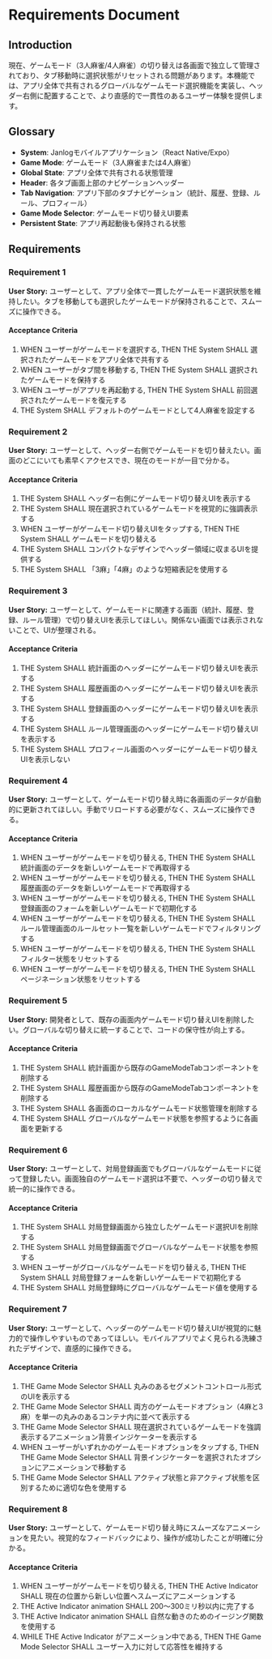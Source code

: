 # Requirements Document

## Introduction

現在、ゲームモード（3人麻雀/4人麻雀）の切り替えは各画面で独立して管理されており、タブ移動時に選択状態がリセットされる問題があります。本機能では、アプリ全体で共有されるグローバルなゲームモード選択機能を実装し、ヘッダー右側に配置することで、より直感的で一貫性のあるユーザー体験を提供します。

## Glossary

- **System**: Janlogモバイルアプリケーション（React Native/Expo）
- **Game Mode**: ゲームモード（3人麻雀または4人麻雀）
- **Global State**: アプリ全体で共有される状態管理
- **Header**: 各タブ画面上部のナビゲーションヘッダー
- **Tab Navigation**: アプリ下部のタブナビゲーション（統計、履歴、登録、ルール、プロフィール）
- **Game Mode Selector**: ゲームモード切り替えUI要素
- **Persistent State**: アプリ再起動後も保持される状態

## Requirements

### Requirement 1

**User Story:** ユーザーとして、アプリ全体で一貫したゲームモード選択状態を維持したい。タブを移動しても選択したゲームモードが保持されることで、スムーズに操作できる。

#### Acceptance Criteria

1. WHEN ユーザーがゲームモードを選択する, THEN THE System SHALL 選択されたゲームモードをアプリ全体で共有する
2. WHEN ユーザーがタブ間を移動する, THEN THE System SHALL 選択されたゲームモードを保持する
3. WHEN ユーザーがアプリを再起動する, THEN THE System SHALL 前回選択されたゲームモードを復元する
4. THE System SHALL デフォルトのゲームモードとして4人麻雀を設定する

### Requirement 2

**User Story:** ユーザーとして、ヘッダー右側でゲームモードを切り替えたい。画面のどこにいても素早くアクセスでき、現在のモードが一目で分かる。

#### Acceptance Criteria

1. THE System SHALL ヘッダー右側にゲームモード切り替えUIを表示する
2. THE System SHALL 現在選択されているゲームモードを視覚的に強調表示する
3. WHEN ユーザーがゲームモード切り替えUIをタップする, THEN THE System SHALL ゲームモードを切り替える
4. THE System SHALL コンパクトなデザインでヘッダー領域に収まるUIを提供する
5. THE System SHALL 「3麻」「4麻」のような短縮表記を使用する

### Requirement 3

**User Story:** ユーザーとして、ゲームモードに関連する画面（統計、履歴、登録、ルール管理）で切り替えUIを表示してほしい。関係ない画面では表示されないことで、UIが整理される。

#### Acceptance Criteria

1. THE System SHALL 統計画面のヘッダーにゲームモード切り替えUIを表示する
2. THE System SHALL 履歴画面のヘッダーにゲームモード切り替えUIを表示する
3. THE System SHALL 登録画面のヘッダーにゲームモード切り替えUIを表示する
4. THE System SHALL ルール管理画面のヘッダーにゲームモード切り替えUIを表示する
5. THE System SHALL プロフィール画面のヘッダーにゲームモード切り替えUIを表示しない

### Requirement 4

**User Story:** ユーザーとして、ゲームモード切り替え時に各画面のデータが自動的に更新されてほしい。手動でリロードする必要がなく、スムーズに操作できる。

#### Acceptance Criteria

1. WHEN ユーザーがゲームモードを切り替える, THEN THE System SHALL 統計画面のデータを新しいゲームモードで再取得する
2. WHEN ユーザーがゲームモードを切り替える, THEN THE System SHALL 履歴画面のデータを新しいゲームモードで再取得する
3. WHEN ユーザーがゲームモードを切り替える, THEN THE System SHALL 登録画面のフォームを新しいゲームモードで初期化する
4. WHEN ユーザーがゲームモードを切り替える, THEN THE System SHALL ルール管理画面のルールセット一覧を新しいゲームモードでフィルタリングする
5. WHEN ユーザーがゲームモードを切り替える, THEN THE System SHALL フィルター状態をリセットする
6. WHEN ユーザーがゲームモードを切り替える, THEN THE System SHALL ページネーション状態をリセットする

### Requirement 5

**User Story:** 開発者として、既存の画面内ゲームモード切り替えUIを削除したい。グローバルな切り替えに統一することで、コードの保守性が向上する。

#### Acceptance Criteria

1. THE System SHALL 統計画面から既存のGameModeTabコンポーネントを削除する
2. THE System SHALL 履歴画面から既存のGameModeTabコンポーネントを削除する
3. THE System SHALL 各画面のローカルなゲームモード状態管理を削除する
4. THE System SHALL グローバルなゲームモード状態を参照するように各画面を更新する

### Requirement 6

**User Story:** ユーザーとして、対局登録画面でもグローバルなゲームモードに従って登録したい。画面独自のゲームモード選択は不要で、ヘッダーの切り替えで統一的に操作できる。

#### Acceptance Criteria

1. THE System SHALL 対局登録画面から独立したゲームモード選択UIを削除する
2. THE System SHALL 対局登録画面でグローバルなゲームモード状態を参照する
3. WHEN ユーザーがグローバルなゲームモードを切り替える, THEN THE System SHALL 対局登録フォームを新しいゲームモードで初期化する
4. THE System SHALL 対局登録時にグローバルなゲームモード値を使用する

### Requirement 7

**User Story:** ユーザーとして、ヘッダーのゲームモード切り替えUIが視覚的に魅力的で操作しやすいものであってほしい。モバイルアプリでよく見られる洗練されたデザインで、直感的に操作できる。

#### Acceptance Criteria

1. THE Game Mode Selector SHALL 丸みのあるセグメントコントロール形式のUIを表示する
2. THE Game Mode Selector SHALL 両方のゲームモードオプション（4麻と3麻）を単一の丸みのあるコンテナ内に並べて表示する
3. THE Game Mode Selector SHALL 現在選択されているゲームモードを強調表示するアニメーション背景インジケーターを表示する
4. WHEN ユーザーがいずれかのゲームモードオプションをタップする, THEN THE Game Mode Selector SHALL 背景インジケーターを選択されたオプションにアニメーションで移動する
5. THE Game Mode Selector SHALL アクティブ状態と非アクティブ状態を区別するために適切な色を使用する

### Requirement 8

**User Story:** ユーザーとして、ゲームモード切り替え時にスムーズなアニメーションを見たい。視覚的なフィードバックにより、操作が成功したことが明確に分かる。

#### Acceptance Criteria

1. WHEN ユーザーがゲームモードを切り替える, THEN THE Active Indicator SHALL 現在の位置から新しい位置へスムーズにアニメーションする
2. THE Active Indicator animation SHALL 200〜300ミリ秒以内に完了する
3. THE Active Indicator animation SHALL 自然な動きのためのイージング関数を使用する
4. WHILE THE Active Indicator がアニメーション中である, THEN THE Game Mode Selector SHALL ユーザー入力に対して応答性を維持する
